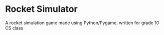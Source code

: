 # Rocket Simulator
A rocket simulation game made using Python/Pygame, written for grade 10 CS class
